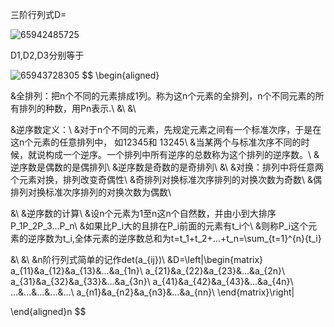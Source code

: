 三阶行列式D=

![65942485725](C:\Users\Lenovo\AppData\Local\Temp\1659424857254.png)



D1,D2,D3分别等于

![65943728305](C:\Users\Lenovo\AppData\Local\Temp\1659437283050.png)
$$
\begin{aligned}

&全排列：把n个不同的元素排成1列。称为这n个元素的全排列，n个不同元素的所有排列的种数，用Pn表示.\\
&\\
&\\


&逆序数定义：\\
&对于n个不同的元素，先规定元素之间有一个标准次序，于是在这n个元素的任意排列中，
如12345和 13245\\
&当某两个与标准次序不同的时候，就说构成一个逆序。一个排列中所有逆序的总数称为这个排列的逆序数。\\
&逆序数是偶数的是偶排列\\
&逆序数是奇数的是奇排列\\
&\\
&对换：排列中将任意两个元素对换，排列改变奇偶性\\
&奇排列对换标准次序排列的对换次数为奇数\\
&偶排列对换标准次序排列的对换次数为偶数\\

&\\
&逆序数的计算\\
&设n个元素为1至n这n个自然数，并由小到大排序P_1P_2P_3...P_n\\
&如果比P_i大的且排在P_i前面的元素有t_i个\\
&则称P_i这个元素的逆序数为t_i,全体元素的逆序数总和为t=t_1+t_2+...+t_n=\sum_{t=1}^{n}{t_i}


&\\
&\\
&n阶行列式简单的记作det(a_{ij})\\
&D=\left|\begin{matrix}
a_{11}&a_{12}&a_{13}&...&a_{1n}\\
a_{21}&a_{22}&a_{23}&...&a_{2n}\\
a_{31}&a_{32}&a_{33}&...&a_{3n}\\
a_{41}&a_{42}&a_{43}&...&a_{4n}\\
...&...&...&...&...\\
a_{n1}&a_{n2}&a_{n3}&...&a_{nn}\\
\end{matrix}\right|




\end{aligned}n
$$








